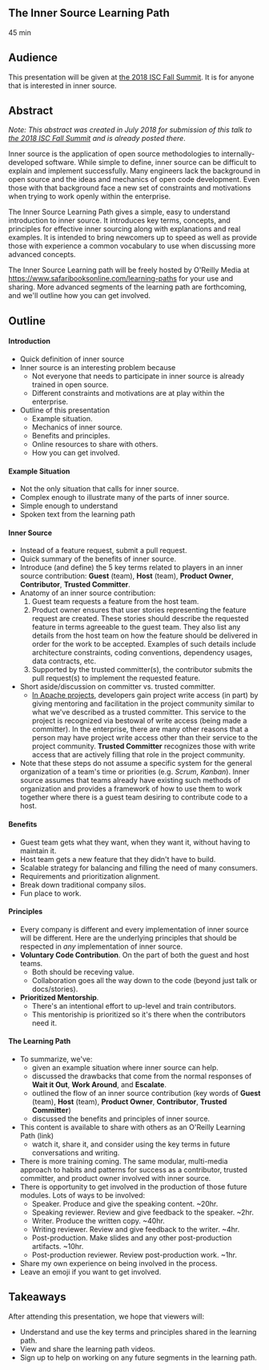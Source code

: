 ## The Inner Source Learning Path

45 min

## Audience

This presentation will be given at [the 2018 ISC Fall Summit].
It is for anyone that is interested in inner source.

## Abstract

_Note: This abstract was created in July 2018 for submission of this talk to [the 2018 ISC Fall Summit] and is already posted there_.

Inner source is the application of open source methodologies to internally-developed software.
While simple to define, inner source can be difficult to explain and implement successfully.
Many engineers lack the background in open source and the ideas and mechanics of open code development.
Even those with that background face a new set of constraints and motivations when trying to work openly within the enterprise.

The Inner Source Learning Path gives a simple, easy to understand introduction to inner source.
It introduces key terms, concepts, and principles for effective inner sourcing along with explanations and real examples.
It is intended to bring newcomers up to speed as well as provide those with experience a common vocabulary to use when discussing more advanced concepts.

The Inner Source Learning path will be freely hosted by O'Reilly Media at https://www.safaribooksonline.com/learning-paths for your use and sharing.
More advanced segments of the learning path are forthcoming, and we'll outline how you can get involved.

## Outline

#### Introduction

* Quick definition of inner source
* Inner source is an interesting problem because
  * Not everyone that needs to participate in inner source is already trained in open source.
  * Different constraints and motivations are at play within the enterprise.
* Outline of this presentation
  * Example situation.
  * Mechanics of inner source.
  * Benefits and principles.
  * Online resources to share with others.
  * How you can get involved.

#### Example Situation
* Not the only situation that calls for inner source.
* Complex enough to illustrate many of the parts of inner source.
* Simple enough to understand
* Spoken text from the learning path

#### Inner Source

* Instead of a feature request, submit a pull request.
* Quick summary of the benefits of inner source.
* Introduce (and define) the 5 key terms related to players in an inner source contribution:
**Guest** (team), **Host** (team), **Product Owner**, **Contributor**, **Trusted Committer**.
* Anatomy of an inner source contribution:
  1.  Guest team requests a feature from the host team.
  1.  Product owner ensures that user stories representing the feature request are created. These stories should describe the requested feature in terms agreeable to the guest team. They also list any details from the host team on how the feature should be delivered in order for the work to be accepted. Examples of such details include architecture constraints, coding conventions, dependency usages, data contracts, etc.
  1.  Supported by the trusted committer(s), the contributor submits the pull request(s) to implement the requested feature.
* Short aside/discussion on committer vs. trusted committer.
  * [In Apache projects](https://www.apache.org/dev/new-committers-guide.html#becoming-a-committer), developers gain project write access (in part) by giving mentoring and facilitation in the project community similar to what we've described as a trusted committer.
  This service to the project is recognized via bestowal of write access (being made a committer).
  In the enterprise, there are many other reasons that a person may have project write access other than their service to the project community.
  **Trusted Committer** recognizes those with write access that are actively filling that role in the project community.  
* Note that these steps do not assume a specific system for the general organization of a team's time or priorities (e.g. _Scrum_, _Kanban_).
Inner source assumes that teams already have existing such methods of organization and provides a framework of how to use them to work together where there is a guest team desiring to contribute code to a host.

#### Benefits

* Guest team gets what they want, when they want it, without having to maintain it.
* Host team gets a new feature that they didn't have to build.
* Scalable strategy for balancing and filling the need of many consumers.
* Requirements and prioritization alignment.
* Break down traditional company silos.
* Fun place to work.

#### Principles

* Every company is different and every implementation of inner source will be different.
Here are the underlying principles that should be respected in _any_ implementation of inner source.
* **Voluntary Code Contribution**.
On the part of both the guest and host teams.
  * Both should be receving value.
  * Collaboration goes all the way down to the code (beyond just talk or docs/stories).
* **Prioritized Mentorship**.
  * There's an intentional effort to up-level and train contributors.
  * This mentoriship is prioritized so it's there when the contributors need it.
  
#### The Learning Path

* To summarize, we've:
  * given an example situation where inner source can help.
  * discussed the drawbacks that come from the normal responses of **Wait it Out**, **Work Around**, and **Escalate**.
  * outlined the flow of an inner source contribution (key words of **Guest** (team), **Host** (team), **Product Owner**, **Contributor**, **Trusted Committer**)
  * discussed the benefits and principles of inner source.
* This content is available to share with others as an O'Reilly Learning Path (link)
  * watch it, share it, and consider using the key terms in future conversations and writing.
* There is more training coming.  The same modular, multi-media approach to habits and patterns for success as a contributor, trusted committer, and product owner involved with inner source.
* There is opportunity to get involved in the production of those future modules.  Lots of ways to be involved:
  * Speaker.  Produce and give the speaking content.  ~20hr.
  * Speaking reviewer.  Review and give feedback to the speaker.  ~2hr.
  * Writer.  Produce the written copy.  ~40hr.
  * Writing reviewer.  Review and give feedback to the writer.  ~4hr.
  * Post-production.  Make slides and any other post-production artifacts.  ~10hr.
  * Post-production reviewer.  Review post-production work.  ~1hr.
* Share my own experience on being involved in the process.
* Leave an emoji if you want to get involved.

## Takeaways

After attending this presentation, we hope that viewers will:

* Understand and use the key terms and principles shared in the learning path.
* View and share the learning path videos.
* Sign up to help on working on any future segments in the learning path.

[the 2018 ISC Fall Summit]: http://paypal.github.io/InnerSourceCommons/events/isc-fall-2018-agenda/
